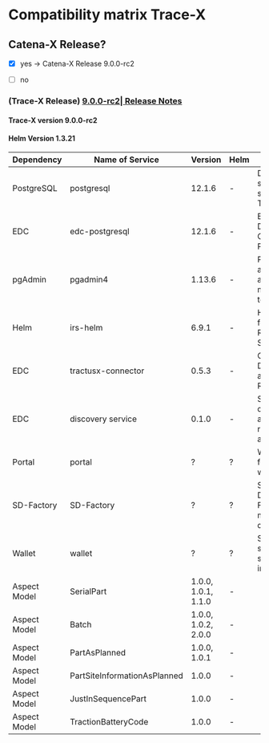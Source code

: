 # Compatibility matrix Trace-X

## Catena-X Release?
- [x] yes -> Catena-X Release 9.0.0-rc2
- [ ] no


### (Trace-X Release)  [9.0.0-rc2| Release Notes](https://github.com/catenax-ng/tx-traceability-foss/releases/tag/9.0.0-rc2)

#### Trace-X version 9.0.0-rc2
#### Helm Version 1.3.21


| Dependency   | Name of Service               | Version             | Helm | Comments                                            |
|--------------|-------------------------------|---------------------|------|-----------------------------------------------------|
| PostgreSQL   | postgresql                    | 12.1.6              | -    | Database server for storing Trace-X data            |
| EDC          | edc-postgresql                | 12.1.6              | -    | Enterprise Data Connector for PostgreSQL            |
| pgAdmin      | pgadmin4                      | 1.13.6              | -    | PostgreSQL administration and management tool       |
| Helm         | irs-helm                      | 6.9.1               | -    | Helm charts for Item Relationship Service           |
| EDC          | tractusx-connector            | 0.5.3               | -    | Connector for Data Transfer and Registration        |
| EDC          | discovery service             | 0.1.0               | -    | Service for discovering and registering artifacts   |
| Portal       | portal                        | ?                   | ?    | Web portal for interacting with Trace-X             |
| SD-Factory   | SD-Factory                    | ?                   | ?    | Service Discovery Factory for managing dependencies |
| Wallet       | wallet                        | ?                   | ?    | Secure storage for sensitive information            |
| Aspect Model | SerialPart                    | 1.0.0, 1.0.1, 1.1.0 | -    |                                                     |
| Aspect Model | Batch                         | 1.0.0, 1.0.2, 2.0.0 | -    |                                                     |
| Aspect Model | PartAsPlanned                 | 1.0.0, 1.0.1        | -    |                                                     |
| Aspect Model | PartSiteInformationAsPlanned  | 1.0.0               | -    |                                                     |
| Aspect Model | JustInSequencePart            | 1.0.0               | -    |                                                     |
| Aspect Model | TractionBatteryCode           | 1.0.0               | -    |                                                     |
